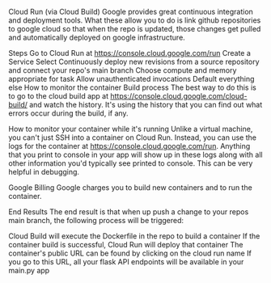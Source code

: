 Cloud Run (via Cloud Build)
Google provides great continuous integration and deployment tools. What these allow you to do is link github repositories to google cloud so that when the repo is updated, those changes get pulled and automatically deployed on google infrastructure.

Steps
Go to Cloud Run at https://console.cloud.google.com/run
Create a Service
Select Continuously deploy new revisions from a source repository and connect your repo's main branch
Choose compute and memory appropriate for task
Allow unauthenticated invocations
Default everything else
How to monitor the container Build process
The best way to do this is to go to the cloud build app at https://console.cloud.google.com/cloud-build/ and watch the history. It's using the history that you can find out what errors occur during the build, if any.

How to monitor your container while it's running
Unlike a virtual machine, you can't just SSH into a container on Cloud Run. Instead, you can use the logs for the container at https://console.cloud.google.com/run. Anything that you print to console in your app will show up in these logs along with all other information you'd typically see printed to console. This can be very helpful in debugging.

Google Billing
Google charges you to build new containers and to run the container.

End Results
The end result is that when up push a change to your repos main branch, the following process will be triggered:

Cloud Build will execute the Dockerfile in the repo to build a container
If the container build is successful, Cloud Run will deploy that container
The container's public URL can be found by clicking on the cloud run name
If you go to this URL, all your flask API endpoints will be available in your main.py app
